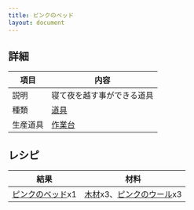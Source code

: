 ```yaml
---
title: ピンクのベッド
layout: document
---
```

## 詳細

|項目|内容|
|---|---|
|説明|寝て夜を越す事ができる道具|
|種類|[道具](道具)|
|生産道具|[作業台](作業台)|

## レシピ

|結果|材料|
|---|---|
|[ピンクのベッド](ピンクのベッド)x1|[木材](木材)x3、[ピンクのウール](ピンクのウール)x3|

